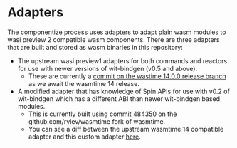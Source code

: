 # Adapters

The componentize process uses adapters to adapt plain wasm modules to wasi preview 2 compatible wasm components. There are three adapters that are built and stored as wasm binaries in this repository:

* The upstream wasi preview1 adapters for both commands and reactors for use with newer versions of wit-bindgen (v0.5 and above).
    * These are currently a [commit on the wastime 14.0.0 release branch](https://github.com/bytecodealliance/wasmtime/commit/2ffbc36c377b98e4eabe89ae37bb334605d904cc) as we await the wasmtime 14 release.
* A modified adapter that has knowledge of Spin APIs for use with v0.2 of wit-bindgen which has a different ABI than newer wit-bindgen based modules.
    * This is currently built using commit [484350](https://github.com/rylev/wasmtime/commit/350e10e54e724c004d938bfd6f90d7e6ba1a3518) on the github.com/rylev/wasmtime fork of wasmtime.
    * You can see a diff between the upstream wasmtime 14 compatible adapter and this custom adapter [here](https://github.com/bytecodealliance/wasmtime/compare/2ffbc36c377b98e4eabe89ae37bb334605d904cc...rylev:wasmtime:350e10e54e724c004d938bfd6f90d7e6ba1a3518).

